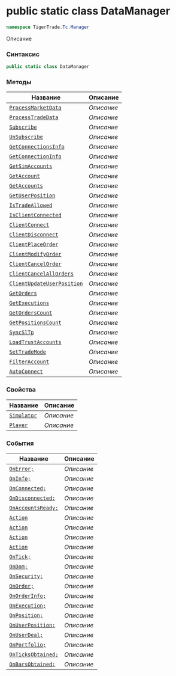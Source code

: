 
# public static class DataManager
```csharp
namespace TigerTrade.Tc.Manager
```



Описание

### Синтаксис
```csharp
public static class DataManager
```


### Методы
| Название | Описание |
| --- | --- |
| [`ProcessMarketData`](./DataManager.cs/Методы/ProcessMarketData.md) | *Описание* |
| [`ProcessTradeData`](./DataManager.cs/Методы/ProcessTradeData.md) | *Описание* |
| [`Subscribe`](./DataManager.cs/Методы/Subscribe.md) | *Описание* |
| [`UnSubscribe`](./DataManager.cs/Методы/UnSubscribe.md) | *Описание* |
| [`GetConnectionsInfo`](./DataManager.cs/Методы/GetConnectionsInfo.md) | *Описание* |
| [`GetConnectionInfo`](./DataManager.cs/Методы/GetConnectionInfo.md) | *Описание* |
| [`GetSimAccounts`](./DataManager.cs/Методы/GetSimAccounts.md) | *Описание* |
| [`GetAccount`](./DataManager.cs/Методы/GetAccount.md) | *Описание* |
| [`GetAccounts`](./DataManager.cs/Методы/GetAccounts.md) | *Описание* |
| [`GetUserPosition`](./DataManager.cs/Методы/GetUserPosition.md) | *Описание* |
| [`IsTradeAllowed`](./DataManager.cs/Методы/IsTradeAllowed.md) | *Описание* |
| [`IsClientConnected`](./DataManager.cs/Методы/IsClientConnected.md) | *Описание* |
| [`ClientConnect`](./DataManager.cs/Методы/ClientConnect.md) | *Описание* |
| [`ClientDisconnect`](./DataManager.cs/Методы/ClientDisconnect.md) | *Описание* |
| [`ClientPlaceOrder`](./DataManager.cs/Методы/ClientPlaceOrder.md) | *Описание* |
| [`ClientModifyOrder`](./DataManager.cs/Методы/ClientModifyOrder.md) | *Описание* |
| [`ClientCancelOrder`](./DataManager.cs/Методы/ClientCancelOrder.md) | *Описание* |
| [`ClientCancelAllOrders`](./DataManager.cs/Методы/ClientCancelAllOrders.md) | *Описание* |
| [`ClientUpdateUserPosition`](./DataManager.cs/Методы/ClientUpdateUserPosition.md) | *Описание* |
| [`GetOrders`](./DataManager.cs/Методы/GetOrders.md) | *Описание* |
| [`GetExecutions`](./DataManager.cs/Методы/GetExecutions.md) | *Описание* |
| [`GetOrdersCount`](./DataManager.cs/Методы/GetOrdersCount.md) | *Описание* |
| [`GetPositionsCount`](./DataManager.cs/Методы/GetPositionsCount.md) | *Описание* |
| [`SyncSlTp`](./DataManager.cs/Методы/SyncSlTp.md) | *Описание* |
| [`LoadTrustAccounts`](./DataManager.cs/Методы/LoadTrustAccounts.md) | *Описание* |
| [`SetTradeMode`](./DataManager.cs/Методы/SetTradeMode.md) | *Описание* |
| [`FilterAccount`](./DataManager.cs/Методы/FilterAccount.md) | *Описание* |
| [`AutoConnect`](./DataManager.cs/Методы/AutoConnect.md) | *Описание* |

### Свойства
| Название | Описание |
| --- | --- |
| [`Simulator`](./DataManager.cs/Свойства/Simulator.md) | *Описание* |
| [`Player`](./DataManager.cs/Свойства/Player.md) | *Описание* |

### События
| Название | Описание |
| --- | --- |
| [`OnError;`](./DataManager.cs/События/OnError;.md) | *Описание* |
| [`OnInfo;`](./DataManager.cs/События/OnInfo;.md) | *Описание* |
| [`OnConnected;`](./DataManager.cs/События/OnConnected;.md) | *Описание* |
| [`OnDisconnected;`](./DataManager.cs/События/OnDisconnected;.md) | *Описание* |
| [`OnAccountsReady;`](./DataManager.cs/События/OnAccountsReady;.md) | *Описание* |
| [`Action`](./DataManager.cs/События/Action.md) | *Описание* |
| [`Action`](./DataManager.cs/События/Action.md) | *Описание* |
| [`Action`](./DataManager.cs/События/Action.md) | *Описание* |
| [`Action`](./DataManager.cs/События/Action.md) | *Описание* |
| [`OnTick;`](./DataManager.cs/События/OnTick;.md) | *Описание* |
| [`OnDom;`](./DataManager.cs/События/OnDom;.md) | *Описание* |
| [`OnSecurity;`](./DataManager.cs/События/OnSecurity;.md) | *Описание* |
| [`OnOrder;`](./DataManager.cs/События/OnOrder;.md) | *Описание* |
| [`OnOrderInfo;`](./DataManager.cs/События/OnOrderInfo;.md) | *Описание* |
| [`OnExecution;`](./DataManager.cs/События/OnExecution;.md) | *Описание* |
| [`OnPosition;`](./DataManager.cs/События/OnPosition;.md) | *Описание* |
| [`OnUserPosition;`](./DataManager.cs/События/OnUserPosition;.md) | *Описание* |
| [`OnUserDeal;`](./DataManager.cs/События/OnUserDeal;.md) | *Описание* |
| [`OnPortfolio;`](./DataManager.cs/События/OnPortfolio;.md) | *Описание* |
| [`OnTicksObtained;`](./DataManager.cs/События/OnTicksObtained;.md) | *Описание* |
| [`OnBarsObtained;`](./DataManager.cs/События/OnBarsObtained;.md) | *Описание* |



